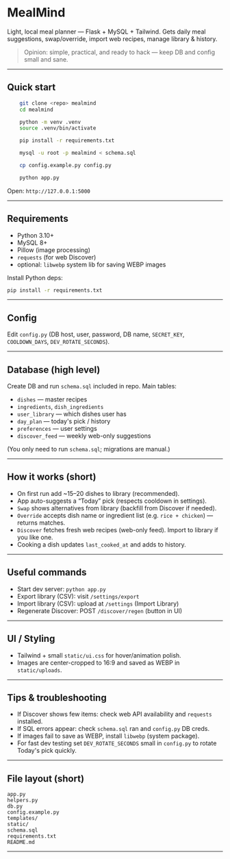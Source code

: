 # MealMind

Light, local meal planner — Flask + MySQL + Tailwind.
Gets daily meal suggestions, swap/override, import web recipes, manage library & history.

> Opinion: simple, practical, and ready to hack — keep DB and config small and sane.

---

## Quick start

```bash
    git clone <repo> mealmind
    cd mealmind

    python -m venv .venv
    source .venv/bin/activate

    pip install -r requirements.txt

    mysql -u root -p mealmind < schema.sql

    cp config.example.py config.py

    python app.py
```

Open: `http://127.0.0.1:5000`

---

## Requirements

* Python 3.10+
* MySQL 8+
* Pillow (image processing)
* `requests` (for web Discover)
* optional: `libwebp` system lib for saving WEBP images

Install Python deps:

```bash
pip install -r requirements.txt
```

---

## Config

Edit `config.py` (DB host, user, password, DB name, `SECRET_KEY`, `COOLDOWN_DAYS`, `DEV_ROTATE_SECONDS`).

---

## Database (high level)

Create DB and run `schema.sql` included in repo. Main tables:

* `dishes` — master recipes
* `ingredients`, `dish_ingredients`
* `user_library` — which dishes user has
* `day_plan` — today's pick / history
* `preferences` — user settings
* `discover_feed` — weekly web-only suggestions

(You only need to run `schema.sql`; migrations are manual.)

---

## How it works (short)

* On first run add \~15–20 dishes to library (recommended).
* App auto-suggests a “Today” pick (respects cooldown in settings).
* `Swap` shows alternatives from library (backfill from Discover if needed).
* `Override` accepts dish name or ingredient list (e.g. `rice + chicken`) — returns matches.
* `Discover` fetches fresh web recipes (web-only feed). Import to library if you like one.
* Cooking a dish updates `last_cooked_at` and adds to history.

---

## Useful commands

* Start dev server: `python app.py`
* Export library (CSV): visit `/settings/export`
* Import library (CSV): upload at `/settings` (Import Library)
* Regenerate Discover: POST `/discover/regen` (button in UI)

---

## UI / Styling

* Tailwind + small `static/ui.css` for hover/animation polish.
* Images are center-cropped to 16:9 and saved as WEBP in `static/uploads`.

---

## Tips & troubleshooting

* If Discover shows few items: check web API availability and `requests` installed.
* If SQL errors appear: check `schema.sql` ran and `config.py` DB creds.
* If images fail to save as WEBP, install `libwebp` (system package).
* For fast dev testing set `DEV_ROTATE_SECONDS` small in `config.py` to rotate Today's pick quickly.

---

## File layout (short)

```
app.py
helpers.py
db.py
config.example.py
templates/
static/
schema.sql
requirements.txt
README.md
```

---
